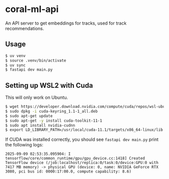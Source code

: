 # coral-ml-api
An API server to get embeddings for tracks, used for track recommendations.

## Usage
```bash
$ uv venv
$ source .venv/bin/activate
$ uv sync
$ fastapi dev main.py
```

## Setting up WSL2 with Cuda

This will only work on Ubuntu.

```bash
$ wget https://developer.download.nvidia.com/compute/cuda/repos/wsl-ubuntu/x86_64/cuda-keyring_1.1-1_all.deb
$ sudo dpkg -i cuda-keyring_1.1-1_all.deb
$ sudo apt-get update
$ sudo apt-get -y install cuda-toolkit-11-1
$ sudo apt install nvidia-cudnn
$ export LD_LIBRARY_PATH=/usr/local/cuda-11.1/targets/x86_64-linux/lib:$LD_LIBRARY_PATH
```

If CUDA was installed correctly, you should see `fastapi dev main.py` print the following logs:


```
2025-09-09 02:53:35.095904: I tensorflow/core/common_runtime/gpu/gpu_device.cc:1418] Created TensorFlow device (/job:localhost/replica:0/task:0/device:GPU:0 with 7417 MB memory) -> physical GPU (device: 0, name: NVIDIA GeForce RTX 3080, pci bus id: 0000:17:00.0, compute capability: 8.6)
```
